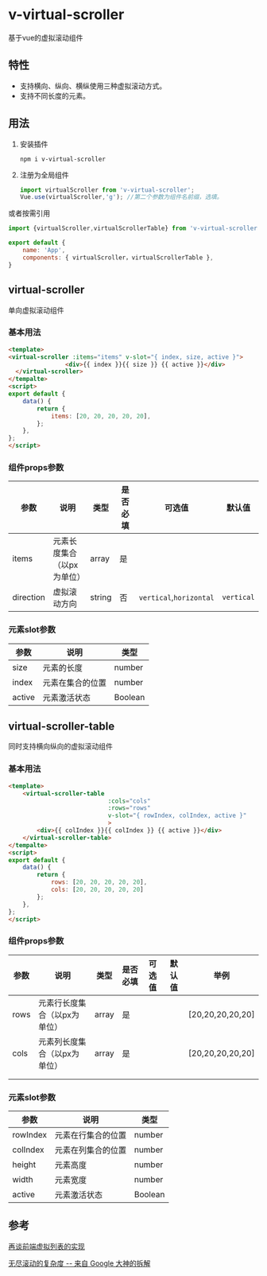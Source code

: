 # v-virtual-scroller

基于vue的虚拟滚动组件

## 特性

- 支持横向、纵向、横纵使用三种虚拟滚动方式。
- 支持不同长度的元素。

## 用法

1. 安装插件

   ```shell
   npm i v-virtual-scroller
   ```

2. 注册为全局组件

   ```javascript
   import virtualScroller from 'v-virtual-scroller';
   Vue.use(virtualScroller,'g'); //第二个参数为组件名前缀，选填。
   ```
   
或者按需引用
   
   ```javascript
   import {virtualScroller,virtualScrollerTable} from 'v-virtual-scroller';
   
   export default {
       name: 'App',
       components: { virtualScroller，virtualScrollerTable },
   }
   ```

## virtual-scroller

单向虚拟滚动组件

### 基本用法

```html
<template>
<virtual-scroller :items="items" v-slot="{ index, size, active }">
                <div>{{ index }}{{ size }} {{ active }}</div>
  </virtual-scroller>
</tempalte>
<script>
export default {
    data() {
        return {
            items: [20, 20, 20, 20, 20],
        };
    },
};
</script>
```


### 组件props参数

| 参数      | 说明                       | 类型   | 是否必填 | 可选值                  | 默认值     |
| --------- | -------------------------- | ------ | -------- | ----------------------- | ---------- |
| items     | 元素长度集合（以px为单位） | array  | 是       |                         |            |
| direction | 虚拟滚动方向               | string | 否       | `vertical`,`horizontal` | `vertical` |
### 元素slot参数

| 参数   | 说明             | 类型    |
| ------ | ---------------- | ------- |
| size   | 元素的长度       | number  |
| index  | 元素在集合的位置 | number  |
| active | 元素激活状态     | Boolean |

## virtual-scroller-table

同时支持横向纵向的虚拟滚动组件

### 基本用法

```html
<template>
    <virtual-scroller-table
                            :cols="cols"
                            :rows="rows"
                            v-slot="{ rowIndex, colIndex, active }"
                            >
        <div>{{ colIndex }}{{ colIndex }} {{ active }}</div>
    </virtual-scroller-table>
</tempalte>
<script>
export default {
    data() {
        return {
            rows: [20, 20, 20, 20, 20],
            cols: [20, 20, 20, 20, 20]
        };
    },
};
</script>
```

### 组件props参数
| 参数 | 说明                         | 类型  | 是否必填 | 可选值 | 默认值 | 举例             |
| ---- | ---------------------------- | ----- | -------- | ------ | ------ | ---------------- |
| rows | 元素行长度集合（以px为单位） | array | 是       |        |        | [20,20,20,20,20] |
| cols | 元素列长度集合（以px为单位） | array | 是       |        |        | [20,20,20,20,20] |
|      |                              |       |          |        |        |                  |
|      |                              |       |          |        |        |                  |
### 元素slot参数

| 参数     | 说明               | 类型    |
| -------- | ------------------ | ------- |
| rowIndex | 元素在行集合的位置 | number  |
| colIndex | 元素在列集合的位置 | number  |
| height   | 元素高度           | number  |
| width    | 元素宽度           | number  |
| active   | 元素激活状态       | Boolean |

## 参考

[再谈前端虚拟列表的实现](https://zhuanlan.zhihu.com/p/34585166)

[无尽滚动的复杂度 -- 来自 Google 大神的拆解](https://juejin.im/post/58a3c81e128fe10058c57a8b#heading-1 )

